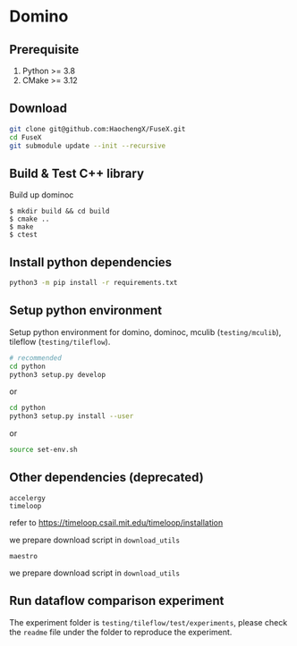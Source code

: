 # Domino

## Prerequisite
1. Python >= 3.8
2. CMake >= 3.12

## Download
```sh
git clone git@github.com:HaochengX/FuseX.git
cd FuseX
git submodule update --init --recursive
```

## Build & Test C++ library
Build up dominoc
```shell
$ mkdir build && cd build
$ cmake ..
$ make
$ ctest
```
## Install python dependencies
```sh
python3 -m pip install -r requirements.txt
```

## Setup python environment

Setup python environment for domino, dominoc, mculib (`testing/mculib`), tileflow (`testing/tileflow`).
```sh
# recommended
cd python
python3 setup.py develop
```
or
```sh
cd python
python3 setup.py install --user
```
or
```sh
source set-env.sh
```
## Other dependencies (deprecated)

```
accelergy
timeloop
```
refer to https://timeloop.csail.mit.edu/timeloop/installation

we prepare download script in `download_utils`

```
maestro
```

we prepare download script in `download_utils`

## Run dataflow comparison experiment

The experiment folder is `testing/tileflow/test/experiments`, please check the `readme` file under the folder to reproduce the experiment.
